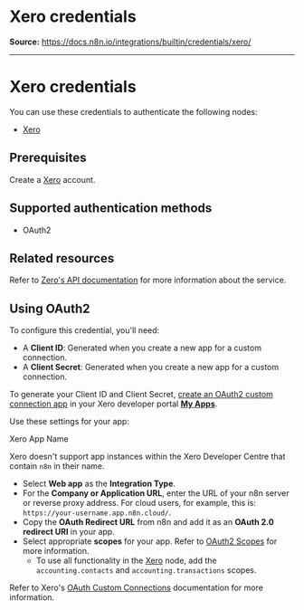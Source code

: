 # Xero credentials

**Source:** https://docs.n8n.io/integrations/builtin/credentials/xero/

---

# Xero credentials

You can use these credentials to authenticate the following nodes:

- [Xero](../../app-nodes/n8n-nodes-base.xero/)

## Prerequisites

Create a [Xero](https://www.xero.com/) account.

## Supported authentication methods

- OAuth2

## Related resources

Refer to [Zero's API documentation](https://developer.xero.com/documentation/api/accounting/overview) for more information about the service.

## Using OAuth2

To configure this credential, you'll need:

- A **Client ID**: Generated when you create a new app for a custom connection.
- A **Client Secret**: Generated when you create a new app for a custom connection.

To generate your Client ID and Client Secret, [create an OAuth2 custom connection app](https://developer.xero.com/documentation/guides/oauth2/custom-connections/) in your Xero developer portal [**My Apps**](https://developer.xero.com/app/manage).

Use these settings for your app:

Xero App Name

Xero doesn't support app instances within the Xero Developer Centre that contain `n8n` in their name.

- Select **Web app** as the **Integration Type**.
- For the **Company or Application URL**, enter the URL of your n8n server or reverse proxy address. For cloud users, for example, this is: `https://your-username.app.n8n.cloud/`.
- Copy the **OAuth Redirect URL** from n8n and add it as an **OAuth 2.0 redirect URI** in your app.
- Select appropriate **scopes** for your app. Refer to [OAuth2 Scopes](https://developer.xero.com/documentation/guides/oauth2/scopes/) for more information.
  - To use all functionality in the [Xero](../../app-nodes/n8n-nodes-base.xero/) node, add the `accounting.contacts` and `accounting.transactions` scopes.

Refer to Xero's [OAuth Custom Connections](https://developer.xero.com/documentation/guides/oauth2/custom-connections) documentation for more information.

